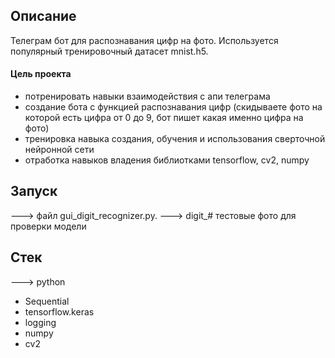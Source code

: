 ## Описание
Телеграм бот для распознавания цифр на фото. Используется популярный тренировочный датасет mnist.h5.
#### Цель проекта  
- потренировать навыки взаимодействия с апи телеграма
- создание бота с функцией распознавания цифр (скидываете фото на которой есть цифра от 0 до 9, бот пишет какая именно цифра на фото)
- тренировка навыка создания, обучения и использования сверточной нейронной сети
- отработка навыков владения библиотками tensorflow, cv2, numpy
## Запуск 
---> файл gui_digit_recognizer.py.
---> digit_# тестовые фото для проверки модели

## Стек
---> python
- Sequential
- tensorflow.keras
- logging
- numpy 
- cv2

